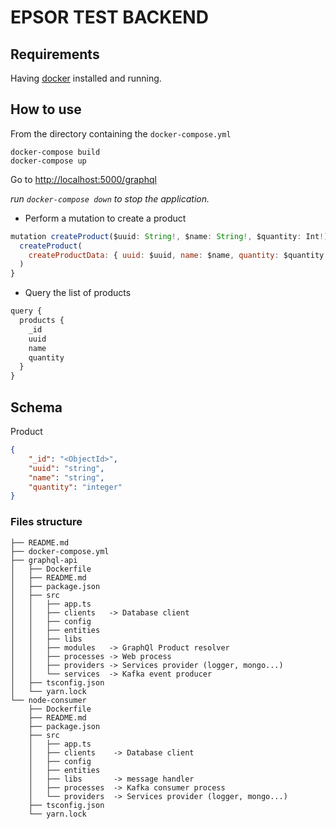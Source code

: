 # EPSOR TEST BACKEND

## Requirements

Having [docker](https://docs.docker.com/get-docker/) installed and running.

## How to use

From the directory containing the `docker-compose.yml`  

```
docker-compose build
docker-compose up
```

Go to [http://localhost:5000/graphql](http://localhost:5000/graphql)

*run `docker-compose down` to stop the application.*

- Perform a mutation to create a product

```js
mutation createProduct($uuid: String!, $name: String!, $quantity: Int!) {
  createProduct(
    createProductData: { uuid: $uuid, name: $name, quantity: $quantity }
  )
}
```

- Query the list of products

```js
query {
  products {
    _id
    uuid
    name
    quantity
  }
}
```

## Schema

Product

 ```json
 {
     "_id": "<ObjectId>",
     "uuid": "string",
     "name": "string",
     "quantity": "integer"
 }
 ```


### Files structure

```
├── README.md
├── docker-compose.yml
├── graphql-api
│   ├── Dockerfile
│   ├── README.md
│   ├── package.json
│   ├── src
│   │   ├── app.ts
│   │   ├── clients   -> Database client
│   │   ├── config
│   │   ├── entities
│   │   ├── libs
│   │   ├── modules   -> GraphQl Product resolver
│   │   ├── processes -> Web process
│   │   ├── providers -> Services provider (logger, mongo...)
│   │   └── services  -> Kafka event producer
│   ├── tsconfig.json
│   └── yarn.lock
└── node-consumer
    ├── Dockerfile
    ├── README.md
    ├── package.json
    ├── src
    │   ├── app.ts
    │   ├── clients    -> Database client
    │   ├── config
    │   ├── entities
    │   ├── libs       -> message handler
    │   ├── processes  -> Kafka consumer process
    │   └── providers  -> Services provider (logger, mongo...)
    ├── tsconfig.json
    └── yarn.lock
```
